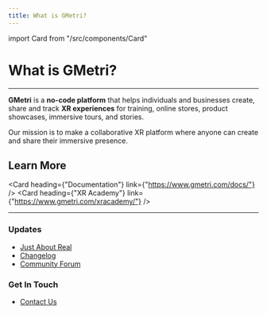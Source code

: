 ```yaml
---
title: What is GMetri?
---
```

import Card from "/src/components/Card"

# What is GMetri?

--- 

**GMetri** is a **no-code platform** that helps individuals and businesses create, share and track **XR experiences** for training, online stores, product showcases, immersive tours, and stories.

Our mission is to make a collaborative XR platform where anyone can create and share their immersive presence.

## Learn More

<Card heading={"Documentation"} link={"https://www.gmetri.com/docs/"} />
<Card heading={"XR Academy"} link={"https://www.gmetri.com/xracademy/"} />

---

### Updates

* [Just About Real](https://www.gmetri.com/justaboutreal/)
* [Changelog](/help/blog/tags/releases)
* [Community Forum](https://community.gmetri.com)

### Get In Touch

* [Contact Us](/help/contact-us)
